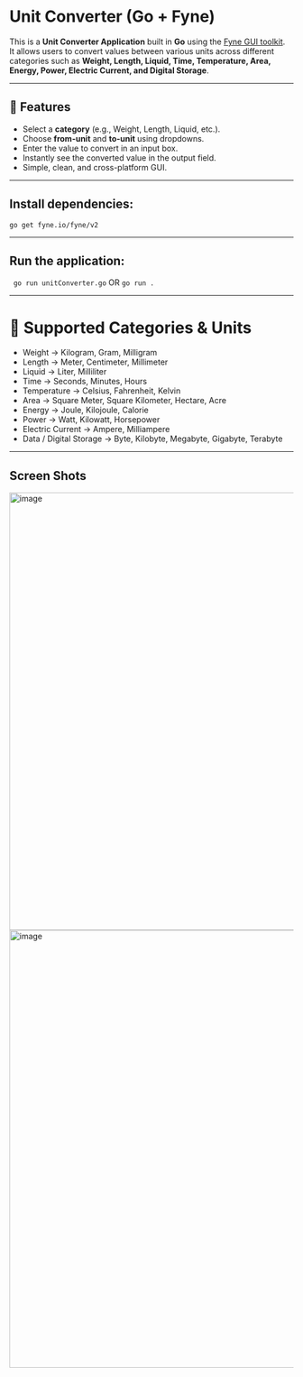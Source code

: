 # Unit Converter (Go + Fyne)

This is a **Unit Converter Application** built in **Go** using the [Fyne GUI toolkit](https://fyne.io/).  
It allows users to convert values between various units across different categories such as **Weight, Length, Liquid, Time, Temperature, Area, Energy, Power, Electric Current, and Digital Storage**.

---

## 🚀 Features
- Select a **category** (e.g., Weight, Length, Liquid, etc.).
- Choose **from-unit** and **to-unit** using dropdowns.
- Enter the value to convert in an input box.
- Instantly see the converted value in the output field.
- Simple, clean, and cross-platform GUI.

---

## Install dependencies:
```go get fyne.io/fyne/v2```

---


## Run the application:
``` go run unitConverter.go``` OR ``` go run . ```

---

# 📖 Supported Categories & Units
- Weight → Kilogram, Gram, Milligram
- Length → Meter, Centimeter, Millimeter
- Liquid → Liter, Milliliter
- Time → Seconds, Minutes, Hours
- Temperature → Celsius, Fahrenheit, Kelvin
- Area → Square Meter, Square Kilometer, Hectare, Acre
- Energy → Joule, Kilojoule, Calorie
- Power → Watt, Kilowatt, Horsepower
- Electric Current → Ampere, Milliampere
- Data / Digital Storage → Byte, Kilobyte, Megabyte, Gigabyte, Terabyte

---

## Screen Shots

<img width="1112" height="776" alt="image" src="https://github.com/user-attachments/assets/945f05c4-d5a2-4ee9-bd17-d7bed1d2fa70" />


<img width="1112" height="776" alt="image" src="https://github.com/user-attachments/assets/16414d95-8827-4edf-b43e-e645fad503e3" />






